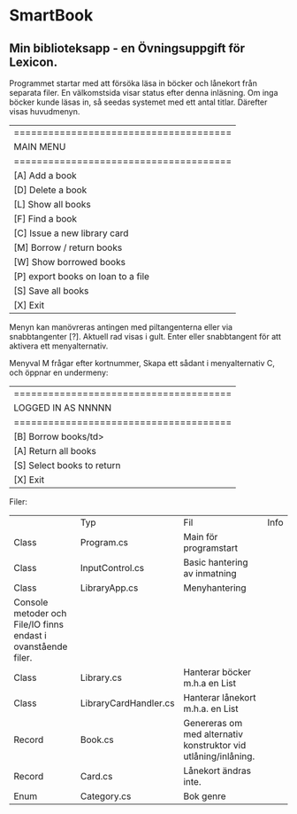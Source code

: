 # SmartBook

## Min biblioteksapp - en Övningsuppgift för Lexicon.

Programmet startar med att försöka läsa in böcker och lånekort från separata filer.
En välkomstsida visar status efter denna inläsning.
Om inga böcker kunde läsas in, så seedas systemet med ett antal titlar.
Därefter visas huvudmenyn.

<table>
<tr><td>======================================</td></tr>
<tr><td>MAIN MENU</td></tr>
<tr><td>======================================</td></tr>
<tr><td>[A] Add a book</td></tr>
<tr><td>[D] Delete a book</td></tr>
<tr><td>[L] Show all books</td></tr>
<tr><td>[F] Find a book</td></tr>
<tr><td>[C] Issue a new library card</td></tr>
<tr><td>[M] Borrow / return books</td></tr>
<tr><td>[W] Show borrowed books</td></tr>
<tr><td>[P] export books on loan to a file</td></tr>
<tr><td>[S] Save all books</td></tr>
<tr><td>[X] Exit</td></tr>
</table>

Menyn kan manövreras antingen med piltangenterna eller via snabbtangenter [?].
Aktuell rad visas i gult.
Enter eller snabbtangent för att aktivera ett menyalternativ.

Menyval M frågar efter kortnummer, 
Skapa ett sådant i menyalternativ C, 
och öppnar en undermeny:

<table>
<tr><td>======================================</td></tr>
<tr><td>LOGGED IN AS NNNNN</td></tr>
<tr><td>======================================</td></tr>
<tr><td>[B] Borrow books/td></tr>
<tr><td>[A] Return all books</td></tr>
<tr><td>[S] Select books to return</td></tr>
<tr><td>[X] Exit</td></tr>
</table>

Filer:
<table>
<th>
	<td>Typ</td>
	<td>Fil</td>
	<td>Info</td>
</th>

<tr>
	<td>Class</td>
	<td>Program.cs</td>
	<td>Main för programstart</td>
</tr>
<tr>
	<td>Class</td>
	<td>InputControl.cs</td>
	<td>Basic hantering av inmatning</td>
</tr>
<tr>
	<td>Class</td>
	<td>LibraryApp.cs</td>
	<td>Menyhantering</td>
</tr>
<tr>
<td span=3>
Console metoder och File/IO finns endast i ovanstående filer. 
</td></tr>
<tr>
	<td>Class</td>
	<td>Library.cs</td>
	<td>Hanterar böcker m.h.a en List<Book></td>
</tr>
<tr>
	<td>Class</td>
	<td>LibraryCardHandler.cs</td>
	<td>Hanterar lånekort m.h.a. en List<Card></td>
</tr>
<tr>
	<td>Record</td>
	<td>Book.cs</td>
	<td>Genereras om med alternativ konstruktor vid utlåning/inlåning.</td>
</tr>
<tr>
	<td>Record</td>
	<td>Card.cs</td>
	<td>Lånekort ändras inte.</td>
</tr>
<tr>
	<td>Enum</td>
	<td>Category.cs</td>
	<td>Bok genre</td>
</tr>

</table>









